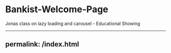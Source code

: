 # Bankist-Welcome-Page
Jonas class on lazy loading and carousel - Educational Showing

---
permalink: /index.html
---
